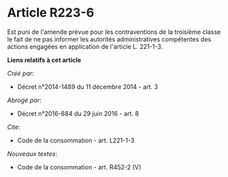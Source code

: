 # Article R223-6

Est puni de l'amende prévue pour les contraventions de la troisième classe le fait de ne pas informer les autorités
administratives compétentes des actions engagées en application de l'article L. 221-1-3.

**Liens relatifs à cet article**

_Créé par_:

  - Décret n°2014-1489 du 11 décembre 2014 - art. 3

_Abrogé par_:

  - Décret n°2016-884 du 29 juin 2016 - art. 8

_Cite_:

  - Code de la consommation - art. L221-1-3

_Nouveaux textes_:

  - Code de la consommation - art. R452-2 (V)
